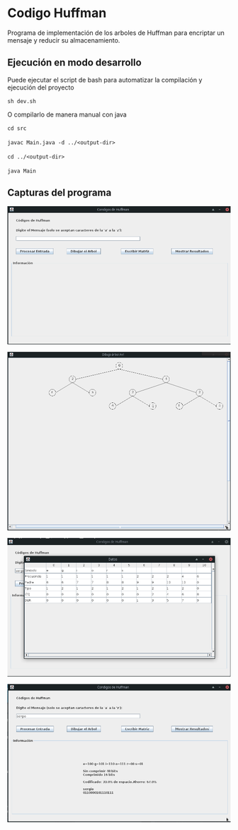 # Codigo Huffman

Programa de implementación de los arboles de Huffman para encriptar un mensaje y reducir su almacenamiento. 

## Ejecución en modo desarrollo

Puede ejecutar el script de bash para automatizar la compilación y ejecución del proyecto

```console
sh dev.sh
```

O compilarlo de manera manual con java 

```console
cd src

javac Main.java -d ../<output-dir>

cd ../<output-dir>

java Main
```

## Capturas del programa

![](docs/Menu.png)

![](docs/Arbol.png)

![](docs/Matriz.png)

![](docs/Results.png)